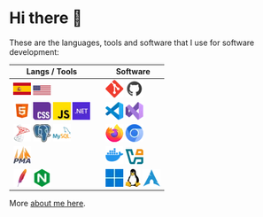 # Hi there 👋

These are the languages, tools and software that I use for software development:

| Langs / Tools                                                                                                                                                                                                                                                                                  |   | Software                                                                                                                                          |
|------------------------------------------------------------------------------------------------------------------------------------------------------------------------------------------------------------------------------------------------------------------------------------------------|---|---------------------------------------------------------------------------------------------------------------------------------------------------|
| [![España](./img/es.webp)](https://es.wikipedia.org/wiki/Espa%C3%B1a) [![UK](./img/us.webp)](https://en.wikipedia.org/wiki/United_States)                                                                                                                                                      |   | [![Git](./img/git.webp)](https://git-scm.com/) [![GitHub](./img/github.webp)](https://github.com/)                                                |
| [![HTML](./img/html.webp)](https://html.spec.whatwg.org/) [![CSS](./img/css.webp)](https://www.w3.org/Style/CSS/) [![JavaScript](./img/javascript.webp)](https://developer.mozilla.org/en-US/docs/Web/JavaScript) [![.NET](./img/dotnet.webp)](https://dotnet.microsoft.com/en-us/apps/aspnet) |   | [![VS Code](./img/vscode.webp)](https://code.visualstudio.com/) [![Visual Studio](./img/visual-studio.webp)](https://visualstudio.microsoft.com/) |
| [![SQLS](./img/sql-server.webp)](https://www.microsoft.com/en-us/sql-server/) [![PostgreSQL](./img/postgressql.webp)](https://www.postgresql.org/) [![MySQL](./img/mysql.webp)](https://www.mysql.com/)                                                                                        |   | [![Firefox](./img/firefox.webp)](https://www.mozilla.org/en-US/firefox/) [![Chromium](./img/chromium.webp)](https://www.chromium.org/Home/)       |
| [![phpMyAdmin](./img/phpmyadmin.webp)](https://www.phpmyadmin.net/)                                                                                                                                                                                                                            |   | [![Docker](./img/docker.webp)](https://www.docker.com/) [![VirtualBox](./img/virtualbox.webp)](https://www.virtualbox.org/)                       |                                                                                                                                                   |
| [![Apache](./img/apache.webp)](https://httpd.apache.org/) [![Nginx](./img/nginx.webp)](https://nginx.org/)                                                                                                                                                                                     |   | [![Windows](./img/windows.webp)](https://www.microsoft.com/en-us/windows) [![Linux](./img/linux.webp)](https://www.linux.org/) [![ArchLinux](./img/archlinux.webp)](https://www.archlinux.org/) |                                                                                                                                                   |


More [about me here](https://david7ce.github.io/about).

<!--
| **Languages**   | Names                                                                                                                                                                                                                                                                                                                                                                                |   |  **Software Dev Kit** | Names                                                                                                                                                                                                                                                                                                                                    |
| :-------------: | :----------------------------------------------------------------------------------------------------------------------------------------------------------------------------------------------------------------------------------------------------------------------------------------------------------------------------------------------------------------------------------- | - |  :------------------: | :--------------------------------------------------------------------------------------------------------------------------------------------------------------------------------------------------------------------------------------------------------------------------------------------------------------------------------------- |
| **Human**       | ![Spanish Badge](https://img.shields.io/badge/Español-es-red) ![English Badge](https://img.shields.io/badge/English-us-blue)                                                                                                                                                                                                                                                                                                                                              |   | **Operating System**  | ![Windows Badge](https://img.shields.io/badge/-Windows-0078D6?style=flat&logo=windows&logoColor=white) ![Arch Linux Badge](https://img.shields.io/badge/-Arch%20Linux-1793D1?style=flat&logo=arch-linux&logoColor=white) ![Debian](https://img.shields.io/badge/-Debian-A81D33?style=flat&logo=debian&logoColor=white)                   | 
| **Markup**      | ![HTML Badge](https://img.shields.io/badge/-HTML5-E34F26?style=flat&logo=HTML5&logoColor=white) ![Markdown Badge](https://img.shields.io/badge/-MD-000000?style=flat&logo=Markdown&logoColor=white) ![XML Badge](https://img.shields.io/badge/-XML-00599C?style=flat&logo=XML&logoColor=white)                                                                                                                                                                            |   |  **Code editor**      | ![Obsidian Badge](https://img.shields.io/badge/-Obsidian-0D1321?style=flat&logo=obsidian&logoColor=white) ![Visual Studio Badge](https://img.shields.io/badge/-Visual%20Studio-5C2D91?style=flat&logo=visual-studio) ![VS Code Badge](https://img.shields.io/badge/-VS%20Code-007ACC?style=flat&logo=visual-studio-code&logoColor=white) |
| **Programming** | ![Bash![C# Badge](https://img.shields.io/badge/-C%23-239120?style=flat&logo=C%20Sharp&logoColor=white) Badge](https://img.shields.io/badge/-Bash-444444?style=flat&logo=GNU%20Bash) ![C# Badge](https://img.shields.io/badge/-C%23-239120?style=flat&logo=C%20Sharp&logoColor=white) ![JS Badge](https://img.shields.io/badge/-JS-F7DF1E?style=flat&logo=JavaScript&logoColor=black) ![PHP](https://img.shields.io/badge/-PHP-777BB4?style=flat&logo=php&logoColor=white) |   |  **Sync**             | ![Git Badge](https://img.shields.io/badge/-Git-F05032?style=flat&logo=git&logoColor=white) ![Rsync Badge](https://img.shields.io/badge/-Rsync-3D8CFF?style=flat&logo=rsync&logoColor=white) ![Syncthing Badge](https://img.shields.io/badge/-Syncthing-2D3134?style=flat&logo=syncthing&logoColor=white)                                 |
| **Styling**     | ![CSS Badge](https://img.shields.io/badge/-CSS-1572B6?style=flat&logo=CSS3&logoColor=white)                                                                                                                                                                                                                                                                                                                                                                               |   |  **Virtualization**   | [![Docker](https://img.shields.io/badge/-Docker-2496ED?style=flat&logo=docker&logoColor=white)](https://www.docker.com)  ![QEMU Badge](https://img.shields.io/badge/-QEMU+virt-FF6600?style=flat&logo=qemu&logoColor=white)  ![VirtualBox Badge](https://img.shields.io/badge/-VirtualBox-183A61?style=flat&logo=virtualbox)             |
| **SQL**         | ![MySQL Badge](https://img.shields.io/badge/-MySQL-4479A1?style=flat&logo=MySQL&logoColor=white) ![PostgreSQL Badge](https://img.shields.io/badge/-PostgreSQL-336791?style=flat&logo=PostgreSQL&logoColor=white) ![T-SQL Badge](https://img.shields.io/badge/-T--SQL-CC2927?style=flat&logo=Microsoft%20SQL%20Server&logoColor=white)                                                                                                                                     |   |  **Web browser**      | ![Chromium Badge](https://img.shields.io/badge/-Chromium-4E8FFB?style=flat&logo=Google%20Chrome&logoColor=white) ![Firefox Badge](https://img.shields.io/badge/-Firefox-FF7139?style=flat&logo=Firefox&logoColor=white)                                                                                                                  |
| **Web lib**     | ![Astro JS Badge](https://img.shields.io/badge/-Astro%20JS-0c2445?style=flat&logo=astro) ![Hugo Badge](https://img.shields.io/badge/-Hugo-FF4088?style=flat&logo=hugo) ![Laravel Badge](https://img.shields.io/badge/-Laravel-FF2D20?style=flat&logo=laravel&logoColor=white)                                                                                                                                                                                             |   |  **Web server**       | ![Apache Badge](https://img.shields.io/badge/-Apache-D22128?style=flat&logo=apache&logoColor=white) ![Nginx Badge](https://img.shields.io/badge/-Nginx-009639?style=flat&logo=nginx&logoColor=white) ![XAMPP Badge](https://img.shields.io/badge/-XAMPP-F37623?style=flat&logo=xampp&logoColor=white)                                    |
-->

<!--
> [!NOTE]
> Every software produce a change on the hardware and viceversa.
-->

<!--
![Bootstrap Badge](https://img.shields.io/badge/-Bootstrap-563D7C?style=flat&logo=bootstrap&logoColor=white)
![FreeFileSync Badge](https://img.shields.io/badge/-FreeFileSync-0098FE?style=flat&logo=freefilesync&logoColor=white)
![Neovim Badge](https://img.shields.io/badge/-Neovim-57A143?style=flat&logo=neovim&logoColor=white)
![Python Badge](https://img.shields.io/badge/-Python-3776AB?style=flat&logo=Python&logoColor=white)
![Virt-Manager Badge](https://img.shields.io/badge/-Virt-Manager-4EAA25?style=flat&logo=virt-manager)
-->
